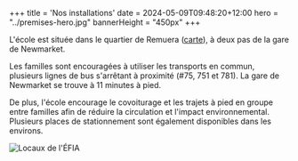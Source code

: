 +++
title = 'Nos installations'
date = 2024-05-09T09:48:20+12:00
hero = "../premises-hero.jpg"
bannerHeight = "450px"
+++

L'école est située dans le quartier de Remuera ([carte](https://maps.app.goo.gl/iRTgtRV3pyQCjkkE7)), à deux pas de la gare de Newmarket.

Les familles sont encouragées à utiliser les transports en commun, plusieurs lignes de bus s'arrêtant à proximité (#75, 751 et 781). La gare de Newmarket se trouve à 11 minutes à pied.

De plus, l'école encourage le covoiturage et les trajets à pied en groupe entre familles afin de réduire la circulation et l'impact environnemental. Plusieurs places de stationnement sont également disponibles dans les environs.

![Locaux de l'ÉFIA](../premises.jpg "Locaux de l'ÉFIA")
